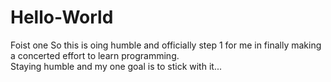 # Hello-World
Foist one
So this is oing humble and officially step 1 for me in finally making a concerted effort to learn programming.  
Staying humble and my one goal is to stick with it...
